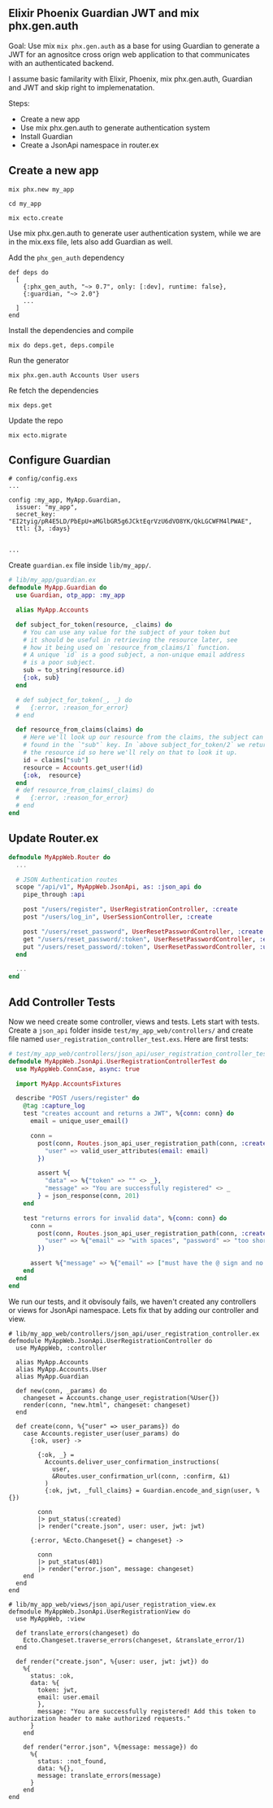 ## Elixir Phoenix Guardian JWT and mix phx.gen.auth

Goal:
Use mix `mix phx.gen.auth` as a base for using Guardian to generate a JWT for an agnositce  cross orign web application to that communicates with an authenticated backend.

I assume basic familarity with Elixir, Phoenix, mix phx.gen.auth, Guardian and JWT and skip right to implemenatation. 


Steps:
- Create a new app
- Use mix phx.gen.auth to generate authentication system
- Install Guardian
- Create a JsonApi namespace in router.ex


## Create a new app

```
mix phx.new my_app
```

```
cd my_app
```

```
mix ecto.create
```

Use mix phx.gen.auth to generate user authentication system, while we are in the mix.exs file, lets also add Guardian as well.

Add the `phx_gen_auth` dependency
```
def deps do
  [
    {:phx_gen_auth, "~> 0.7", only: [:dev], runtime: false},
    {:guardian, "~> 2.0"}
    ...
  ]
end
```

Install the dependencies and compile
```
mix do deps.get, deps.compile
```

Run the generator
```
mix phx.gen.auth Accounts User users
```

Re fetch the dependencies
```
mix deps.get
```

Update the repo
```
mix ecto.migrate
```

## Configure Guardian


```
# config/config.exs
...

config :my_app, MyApp.Guardian,
  issuer: "my_app",
  secret_key: "EI2tyig/pR4E5LD/PbEpU+aMGlbGR5g6JCktEqrVzU6dVO8YK/QkLGCWFM4lPWAE",
  ttl: {3, :days}


...
```

Create `guardian.ex` file inside `lib/my_app/`.

```elixir
# lib/my_app/guardian.ex
defmodule MyApp.Guardian do
  use Guardian, otp_app: :my_app

  alias MyApp.Accounts

  def subject_for_token(resource, _claims) do
    # You can use any value for the subject of your token but
    # it should be useful in retrieving the resource later, see
    # how it being used on `resource_from_claims/1` function.
    # A unique `id` is a good subject, a non-unique email address
    # is a poor subject.
    sub = to_string(resource.id)
    {:ok, sub}
  end

  # def subject_for_token(_, _) do
  #   {:error, :reason_for_error}
  # end

  def resource_from_claims(claims) do
    # Here we'll look up our resource from the claims, the subject can be
    # found in the `"sub"` key. In `above subject_for_token/2` we returned
    # the resource id so here we'll rely on that to look it up.
    id = claims["sub"]
    resource = Accounts.get_user!(id)
    {:ok,  resource}
  end
  # def resource_from_claims(_claims) do
  #   {:error, :reason_for_error}
  # end
end
```


## Update Router.ex


```elixir
defmodule MyAppWeb.Router do
  ...

  # JSON Authentication routes
  scope "/api/v1", MyAppWeb.JsonApi, as: :json_api do
    pipe_through :api

    post "/users/register", UserRegistrationController, :create
    post "/users/log_in", UserSessionController, :create

    post "/users/reset_password", UserResetPasswordController, :create
    get "/users/reset_password/:token", UserResetPasswordController, :edit
    put "/users/reset_password/:token", UserResetPasswordController, :update
  end

  ...
end
```


## Add Controller Tests

Now we need create some controller, views and tests. Lets start with tests. Create a `json_api` folder inside `test/my_app_web/controllers/` and create file named `user_registration_controller_test.exs`. Here are first tests:

```elixir
# test/my_app_web/controllers/json_api/user_registration_controller_test.exs
defmodule MyAppWeb.JsonApi.UserRegistrationControllerTest do
  use MyAppWeb.ConnCase, async: true

  import MyApp.AccountsFixtures

  describe "POST /users/register" do
    @tag :capture_log
    test "creates account and returns a JWT", %{conn: conn} do
      email = unique_user_email()

      conn =
        post(conn, Routes.json_api_user_registration_path(conn, :create), %{
          "user" => valid_user_attributes(email: email)
        })

        assert %{
          "data" => %{"token" => "" <> _},
          "message" => "You are successfully registered" <> _
        } = json_response(conn, 201)
    end

    test "returns errors for invalid data", %{conn: conn} do
      conn =
        post(conn, Routes.json_api_user_registration_path(conn, :create), %{
          "user" => %{"email" => "with spaces", "password" => "too short"}
        })

      assert %{"message" => %{"email" => ["must have the @ sign and no spaces"], "password" => ["should be at least 12 character(s)"]}} = json_response(conn, 401)
    end
  end
end
```

We run our tests, and it obvisouly fails, we haven't created any controllers or views for JsonApi namespace. Lets fix that by adding our controller and view.

```
# lib/my_app_web/controllers/json_api/user_registration_controller.ex
defmodule MyAppWeb.JsonApi.UserRegistrationController do
  use MyAppWeb, :controller

  alias MyApp.Accounts
  alias MyApp.Accounts.User
  alias MyApp.Guardian

  def new(conn, _params) do
    changeset = Accounts.change_user_registration(%User{})
    render(conn, "new.html", changeset: changeset)
  end

  def create(conn, %{"user" => user_params}) do
    case Accounts.register_user(user_params) do
      {:ok, user} ->

        {:ok, _} =
          Accounts.deliver_user_confirmation_instructions(
            user,
            &Routes.user_confirmation_url(conn, :confirm, &1)
          )
          {:ok, jwt, _full_claims} = Guardian.encode_and_sign(user, %{})

        conn
        |> put_status(:created)
        |> render("create.json", user: user, jwt: jwt)

      {:error, %Ecto.Changeset{} = changeset} ->

        conn
        |> put_status(401)
        |> render("error.json", message: changeset)
    end
  end
end
```



```
# lib/my_app_web/views/json_api/user_registration_view.ex
defmodule MyAppWeb.JsonApi.UserRegistrationView do
  use MyAppWeb, :view

  def translate_errors(changeset) do
    Ecto.Changeset.traverse_errors(changeset, &translate_error/1)
  end

  def render("create.json", %{user: user, jwt: jwt}) do
    %{
      status: :ok,
      data: %{
        token: jwt,
        email: user.email
        },
        message: "You are successfully registered! Add this token to authorization header to make authorized requests."
      }
    end

    def render("error.json", %{message: message}) do
      %{
        status: :not_found,
        data: %{},
        message: translate_errors(message)
      }
    end
end
```